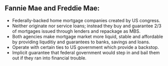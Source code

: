 ## Fannie Mae and Freddie Mae:
- Federally-backed home mortgage companies created by US congress.
- Neither originate nor service loans; instead they buy and guarantee 2/3 of mortgages issued through lenders and repackage as MBS.
- Both agencies make mortgage market more liquid, stable and affordable by providing liquditiy and guarantees to banks, savings and loans.
- Operate with certain ties to US government which provide a backstop.
- Implicit guarantee that federal government would step in and bail them out if they ran into financial trouble.
